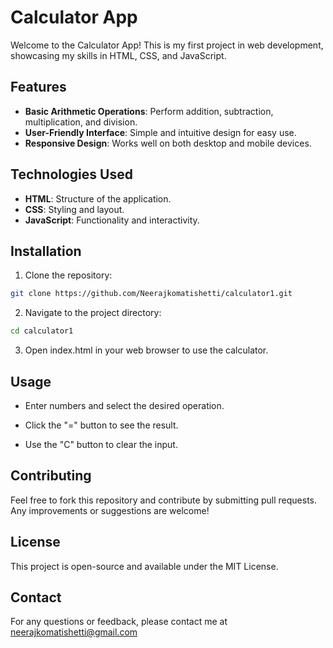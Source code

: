 # Calculator App
Welcome to the Calculator App! This is my first project in web development, showcasing my skills in HTML, CSS, and JavaScript.
## Features 
- **Basic Arithmetic Operations**: Perform addition, subtraction, multiplication, and division.
- **User-Friendly Interface**: Simple and intuitive design for easy use.
- **Responsive Design**: Works well on both desktop and mobile devices.
## Technologies Used 
- **HTML**: Structure of the application.
- **CSS**: Styling and layout.
- **JavaScript**: Functionality and interactivity.

## Installation
1. Clone the repository:
```bash
git clone https://github.com/Neerajkomatishetti/calculator1.git
```
2. Navigate to the project directory:

```bash
cd calculator1
```
3. Open index.html in your web browser to use the calculator.

## Usage
* Enter numbers and select the desired operation.

* Click the "=" button to see the result.

* Use the "C" button to clear the input.

## Contributing
Feel free to fork this repository and contribute by submitting pull requests. Any improvements or suggestions are welcome!

## License
This project is open-source and available under the MIT License.

## Contact
For any questions or feedback, please contact me at [neerajkomatishetti@gmail.com](mailto:neerajkomatishetti@gmail.com)
